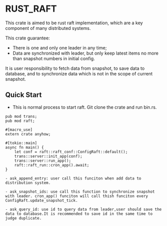 # RUST_RAFT
This crate is aimed to be rust raft  implementation, which are  a key component of many distributed systems. 

This crate guarantee:
- There is one and only one leader in any time;
- Data are synchronized with leader, but only keep latest items no more than snapshot numbers in initial config.
 
 It is user responsibility to fetch data from snapshot, to save data to database, and to synchronize data  which is not in the scope of current snapshot.


  ## Quick Start 
  - This is normal process to start raft.
  Git clone the crate and run bin.rs.
```
pub mod trans;
pub mod raft;

#[macro_use]
extern crate anyhow;

#[tokio::main]
async fn main() {
    let conf = raft::raft_conf::ConfigRaft::default();
    trans::server::init_app(conf);
    trans::server::run_app();
    raft::raft_run::cron_app().await;
}

```


    - ask_append_entry: user call this funciton when add data to distribution system.
    
    - ask_snapshot_ids: use call this function to synchronize snapshot with leader. cron_app() funciton will call thish funciton every ConfigRaft.update_snapshot_tick.
    
    - ask_query_id: use id to query data from leader,user should save the data to database.It is recommended to save id in the same time to judge duplicate.